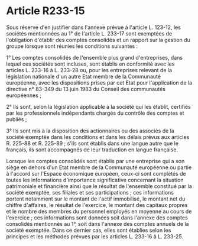 # Article R233-15

<p>Sous réserve d'en justifier dans l'annexe prévue à l'article L. 123-12, les sociétés mentionnées au 1° de l'article L. 233-17 sont exemptées de l'obligation d'établir des comptes consolidés et un rapport sur la gestion du groupe lorsque sont réunies les conditions suivantes : </p><p>1° Les comptes consolidés de l'ensemble plus grand d'entreprises, dans lequel ces sociétés sont incluses, sont établis en conformité avec les articles L. 233-16 à L. 233-28 ou, pour les entreprises relevant de la législation nationale d'un autre Etat membre de la Communauté européenne, avec les dispositions prises par cet Etat pour l'application de la directive n° 83-349 du 13 juin 1983 du Conseil des communautés européennes ; </p><p>2° Ils sont, selon la législation applicable à la société qui les établit, certifiés par les professionnels indépendants chargés du contrôle des comptes et publiés ; </p><p>3° Ils sont mis à la disposition des actionnaires ou des associés de la société exemptée dans les conditions et dans les délais prévus aux articles R. 225-88 et R. 225-89 ; s'ils sont établis dans une langue autre que le français, ils sont accompagnés de leur traduction en langue française. </p><p>Lorsque les comptes consolidés sont établis par une entreprise qui a son siège en dehors d'un Etat membre de la Communauté européenne ou partie à l'accord sur l'Espace économique européen, ceux-ci sont complétés de toutes les informations d'importance significative concernant la situation patrimoniale et financière ainsi que le résultat de l'ensemble constitué par la société exemptée, ses filiales et ses participations ; ces informations portent notamment sur le montant de l'actif immobilisé, le montant net du chiffre d'affaires, le résultat de l'exercice, le montant des capitaux propres et le nombre des membres du personnel employés en moyenne au cours de l'exercice ; ces informations sont données soit dans l'annexe des comptes consolidés mentionnés au 1°, soit dans l'annexe des comptes annuels de la société exemptée. Dans ce dernier cas, elles sont établies selon les principes et les méthodes prévues par les articles L. 233-16 à L. 233-25.</p>
